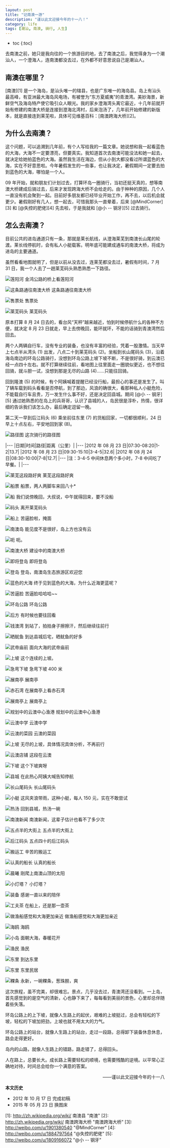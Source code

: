 ```yaml
---
layout: post
title: "记南澳一游"
description: "谨以此文迎接今年的十一八！"
category: life
tags: [潮汕, 南澳, 骑行, 人生]
---
```


* toc
{:toc}

去南澳之前，她只是我向往的一个旅游目的地，去了南澳之后，我觉得身为一个潮汕人，一个澄海人，连南澳都没去过，在外都不好意思说自己是潮汕人。

## 南澳在哪里？

[南澳][1] 是一个海岛，是汕头唯一的辖县，也是广东唯一的海岛县。岛上有汕头最高峰，有亚洲最大海岛风电场，有被誉为“东方夏威夷”的青澳湾。美妙海景，新鲜空气及海岛特产使它吸引众人眼光。我的家乡澄海湾头离它最近，十几年前就开始有修建的南澳大桥是连接到澄海北湾村，后来泡汤了，几年前开始修建的新版本，就是直接连到莱芜啦，具体可见维基百科：[南澳跨海大桥][2]。

## 为什么去南澳？

这个问题，可以追溯到几年前，有个人写给我的一篇文章。她说想和我一起看蓝色的大海，大海不一定要漂亮，但要真实。我知道首次去南澳可能没法和她一起去，就决定给她拍蓝色的大海。虽然我生活在海边，但从小到大都没看过所谓蓝色的大海，实在不好意思啦。今年暑假发生的一些事，也让我决定，暑假期间一定要去拍到蓝色的大海，哪怕是一个人。

09 年开始，就和朋友们计划过去，打算环岛一圈骑行，当初还挺天真的，想等南澳大桥建成后骑过去，后来才发现跨海大桥不会给走的。由于种种的原因，几个人一直没有机会聚到一起。目前好多朋友都已经毕业开始工作，再不去，以后机会就更少。暑假刚好有几人，想一起去，可惜我那头一直晕着，后来 [@MindCorner][3] 和 [@失控的肥佬][4] 先去啦，于是我就和 [@小 -- 钢牙][5] 过去骑行。

## 怎么去南澳？

目前公共的进岛通道只有一条，那就是莱长航线，从澄海莱芜到南澳长山尾的轮渡。莱长线停航时，会有私人小艇载客。明年底可能建成通车的南澳大桥，将成为进岛的主要通道。

虽然看看地图就明了，但是以前从没去过，连莱芜都没去过，暑假有时间，7 月 31 日，我一个人去了一趟莱芜码头熟悉熟悉一下路径。

![莲阳河]({{site.IMG_PATH}}/travel-in-nanao-o1.jpg_640)
金鸿公路的桥上看莲阳河

![这条路通往南澳大桥]({{site.IMG_PATH}}/travel-in-nanao-o2.jpg_640)
这条路通往南澳大桥

![售票处]({{site.IMG_PATH}}/travel-in-nanao-o3.jpg_640)
售票处

![莱芜码头]({{site.IMG_PATH}}/travel-in-nanao-o4.jpg_640)
莱芜码头

原本打算 8 月 24 日去的，看台风“天秤”越来越近，怕到时候停航什么的各种不方便，就决定 8 月 23 日就走，早上去傍晚回，能环就环，不能的话骑到青澳湾然后回去。

两个人两辆自行车，没有专业的装备，也没有丰富的经验，凭着一股激情。当天早上七点半从湾头 (1) 出发，八点二十到莱芜码头 (2)。坐船到长山尾码头 (3)，沿着海岛南边的环岛公路骑行，没想到环岛公路上坡下坡不断，不是很好骑，到云澳已经一点四十左右。就不打算继续往前，看地图上往里面走一圈貌似更近，也不想往回骑，就斗胆一试，没想到那是无尽的山路 (4)……只能往回骑。

回到隆澳 (5) 的时候，有个阿姨喊着提醒已经没行船，最担心的事还是发生了。叫了辆车载到码头看看是否停航，到了那边，风浪的确很大，看那种私人小艇危险，不能载自行车且贵，万一发生什么事不好，还是决定回县城。期间 [@小 -- 钢牙][5] 通过她熟悉的在岛上的兵哥哥，认识了县城的人，岛民很是淳朴，热情，很详细的告诉我们该怎么办，最后确定逗留一晚。

第二天一早到后江码头 (6) 乘坐前往东里 (7) 的货船回家，一切都很顺利，24 日早上十点左右，平安地回到家 (8)。

![路径图]({{site.IMG_PATH}}/travel-in-nanao-o0.jpg_640)
这次骑行的路径图

|---
|日期|时间|路径|距离（公里）|
|---
|2012 年 08 月 23 日|07:30-08:20|1-2|13.7|
|2012 年 08 月 23 日|09:30-15:10|3-4-5|32.6|
|2012 年 08 月 24 日|08:30-10:00|7-8|12.7|
|---
|注：3-4-5 中间休息两个多小时，7-8 中间吃了早餐。|
|---

![莱芜这段路好爽]({{site.IMG_PATH}}/travel-in-nanao-05.jpg_640)
莱芜这段路好爽

![船票]({{site.IMG_PATH}}/travel-in-nanao-06.jpg_640)
船票，两人两脚车来回八十*

![船]({{site.IMG_PATH}}/travel-in-nanao-07.jpg_640)
我们说傍晚回，大叔说，中午就得回来，要不没船

![码头]({{site.IMG_PATH}}/travel-in-nanao-08.jpg_640)
离开莱芜码头

![船上]({{site.IMG_PATH}}/travel-in-nanao-09.jpg_640)
苦逼脸啦，掩面

![南澳岛]({{site.IMG_PATH}}/travel-in-nanao-10.jpg_640)
能见度不是很好，岛上方也没有云

![呃]({{site.IMG_PATH}}/travel-in-nanao-11.jpg_640)
呃。

![南澳大桥]({{site.IMG_PATH}}/travel-in-nanao-12.jpg_640)
建设中的南澳大桥

![即将登岛]({{site.IMG_PATH}}/travel-in-nanao-13.jpg_640)
即将登岛

![登岛]({{site.IMG_PATH}}/travel-in-nanao-14.jpg_640)
登岛，南澳岛生态旅游区欢迎您

![蓝色的大海]({{site.IMG_PATH}}/travel-in-nanao-15.jpg_640)
终于见到蓝色的大海，为什么近海更蓝呢？

![苦逼脸]({{site.IMG_PATH}}/travel-in-nanao-16.jpg_640)
苦逼脸哈哈哈~~

![环岛公路]({{site.IMG_PATH}}/travel-in-nanao-17.jpg_640)
环岛公路

![后方]({{site.IMG_PATH}}/travel-in-nanao-18.jpg_640)
有时候也要往回看

![钱澳湾]({{site.IMG_PATH}}/travel-in-nanao-19.jpg_640)
到站了，拍拍身子擦擦汗，然后继续往前行

![晒鱿鱼]({{site.IMG_PATH}}/travel-in-nanao-20.jpg_640)
到达县城后宅，晒鱿鱼的好多

![武帝庙前]({{site.IMG_PATH}}/travel-in-nanao-21.jpg_640)
面向大海的武帝庙前

![上坡]({{site.IMG_PATH}}/travel-in-nanao-22.jpg_640)
这个连续的上坡。

![急弯下坡]({{site.IMG_PATH}}/travel-in-nanao-23.jpg_640)
急弯下坡 400 米

![展南亭]({{site.IMG_PATH}}/travel-in-nanao-24.jpg_640)
展南亭

![赤石湾]({{site.IMG_PATH}}/travel-in-nanao-25.jpg_640)
在展南亭上看赤石湾

![展南亭上]({{site.IMG_PATH}}/travel-in-nanao-26.jpg_640)
展南亭上

![规划中的云澳中心渔港]({{site.IMG_PATH}}/travel-in-nanao-27.jpg_640)
规划中的云澳中心渔港

![云澳中学]({{site.IMG_PATH}}/travel-in-nanao-28.jpg_640)
云澳中学

![云澳的菜园]({{site.IMG_PATH}}/travel-in-nanao-29.jpg_640)
云澳的菜园

![上坡]({{site.IMG_PATH}}/travel-in-nanao-30.jpg_640)
无尽的上坡，具体情况具体分析，不再前行

![云澳店铺]({{site.IMG_PATH}}/travel-in-nanao-31.jpg_640)
这段在云澳

![下坡]({{site.IMG_PATH}}/travel-in-nanao-32.jpg_640)
这个下坡爽呀

![县城]({{site.IMG_PATH}}/travel-in-nanao-33.jpg_640)
在此热心阿姨大喊告知停航

![长山尾码头]({{site.IMG_PATH}}/travel-in-nanao-34.jpg_640)
长山尾码头

![小艇]({{site.IMG_PATH}}/travel-in-nanao-35.jpg_640)
这风夹浪带雨，这种小艇，每人 150 元，实在不敢尝试

![热汤]({{site.IMG_PATH}}/travel-in-nanao-36.jpg_640)
回到县城，热汤一碗

![南澳新闻]({{site.IMG_PATH}}/travel-in-nanao-37.jpg_640)
南澳新闻，这辈子估计也看不了多少次

![五点半的大街上]({{site.IMG_PATH}}/travel-in-nanao-38.jpg_640)
五点半的大街上

![后江码头]({{site.IMG_PATH}}/travel-in-nanao-39.jpg_640)
五点四十的后江码头

![搬运工]({{site.IMG_PATH}}/travel-in-nanao-40.jpg_640)
辛苦的搬运工

![认真的船长]({{site.IMG_PATH}}/travel-in-nanao-41.jpg_640)
认真的船长

![晨曦]({{site.IMG_PATH}}/travel-in-nanao-42.jpg_640)
刚爬上南澳山顶的太阳

![小灯塔？]({{site.IMG_PATH}}/travel-in-nanao-43.jpg_640)
小灯塔？

![装备]({{site.IMG_PATH}}/travel-in-nanao-44.jpg_640)
感谢一直以来的陪伴

![工夫茶]({{site.IMG_PATH}}/travel-in-nanao-o5.jpg_640)
在船上，还是那一壶茶

![做渔船感觉和大海更加亲近]({{site.IMG_PATH}}/travel-in-nanao-45.jpg_640)
做渔船感觉和大海更加亲近

![海鸥]({{site.IMG_PATH}}/travel-in-nanao-46.jpg_640)
海鸥

![小岛]({{site.IMG_PATH}}/travel-in-nanao-47.jpg_640)
面朝大海，春暖花开

![渔民]({{site.IMG_PATH}}/travel-in-nanao-48.jpg_640)
渔民

![东里]({{site.IMG_PATH}}/travel-in-nanao-49.jpg_640)
到达东里

![东里]({{site.IMG_PATH}}/travel-in-nanao-50.jpg_640)
东里民居

![粿条]({{site.IMG_PATH}}/travel-in-nanao-51.jpg_640)
永新，一碗粿条，葱珠朥，爽

这次旅程，虽不完美，却很难忘。景点，几乎没去过，青澳湾还没看到。一上岛，首先感觉到的是空气的清新，心也静下来了，每每看到美丽的景色，心里却总伴随着些失落。

环岛公路上的上下坡，就像人生路上的起伏，艰难的上坡挺过，总会有轻松的下坡，轻松的下坡加把劲，上坡也就不用太大的力气。

环岛公路上的站台，就像人生路上的站台，走过一段路，总得卸下装备休息休息，路会走得更好。

岛内的山路，就像人生路上的错路，路走错了，总得回头。

人在路上，总要长大。成长路上需要轻松的顺境，也需要残酷的逆境。以平常心正确地对待，时间总会给你一个满意的答案。

<p align="right">——谨以此文迎接今年的十一八</p>

**本文历史**

* 2012 年 10 月 17 日 完成初稿
* 2015 年 05 月 23 日 换图床

[1]: http://zh.wikipedia.org/wiki/ 南澳县 "南澳"
[2]: http://zh.wikipedia.org/wiki/ 南澳跨海大桥 "南澳跨海大桥"
[3]: http://weibo.com/u/1901380540 "@MindCorner"
[4]: http://weibo.com/u/1884797564 "@失控的肥佬"
[5]: http://weibo.com/u/1809166072 "@小 -- 钢牙"
